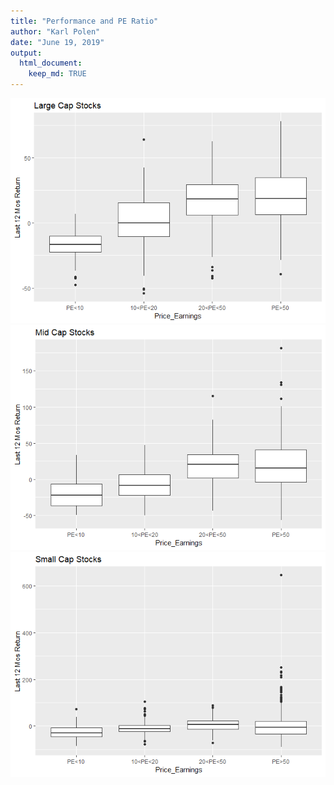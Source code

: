 ```yaml
---
title: "Performance and PE Ratio"
author: "Karl Polen"
date: "June 19, 2019"
output: 
  html_document:
    keep_md: TRUE
---
```


![](index_files/figure-html/setup-1.png)<!-- -->![](index_files/figure-html/setup-2.png)<!-- -->![](index_files/figure-html/setup-3.png)<!-- -->

